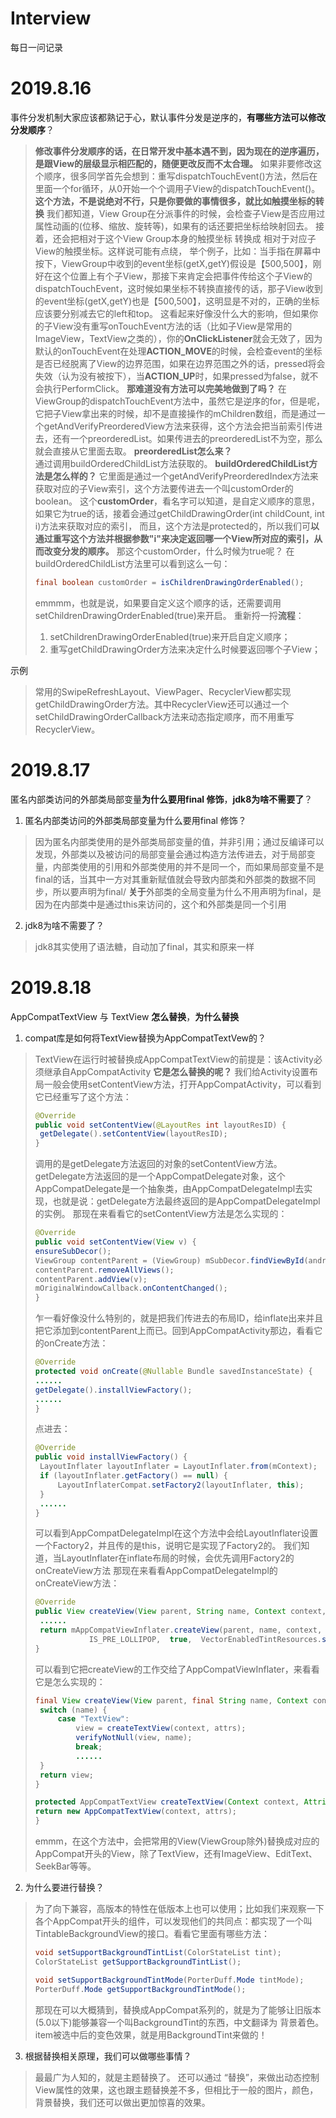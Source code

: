 # Interview
每日一问记录


# 2019.8.16
事件分发机制大家应该都熟记于心，默认事件分发是逆序的，**有哪些方法可以修改分发顺序**？
> **修改事件分发顺序的话，在日常开发中基本遇不到，因为现在的逆序遍历，是跟View的层级显示相匹配的，随便更改反而不太合理。**
> 如果非要修改这个顺序，很多同学首先会想到：重写dispatchTouchEvent()方法，然后在里面一个for循环，从0开始一个个调用子View的dispatchTouchEvent()。
> **这个方法，不是说绝对不行，只是你要做的事情很多，就比如触摸坐标的转换**
> 我们都知道，View Group在分派事件的时候，会检查子View是否应用过属性动画的(位移、缩放、旋转等)，如果有的话还要把坐标给映射回去。
> 接着，还会把相对于这个View Group本身的触摸坐标 转换成 相对于对应子View的触摸坐标。这样说可能有点绕，
> 举个例子，比如：当手指在屏幕中按下，ViewGroup中收到的event坐标(getX,getY)假设是【500,500】，刚好在这个位置上有个子View，那接下来肯定会把事件传给这个子View的dispatchTouchEvent，这时候如果坐标不转换直接传的话，那子View收到的event坐标(getX,getY)也是【500,500】，这明显是不对的，正确的坐标应该要分别减去它的left和top。
> 这看起来好像没什么大的影响，但如果你的子View没有重写onTouchEvent方法的话（比如子View是常用的ImageView，TextView之类的），你的**OnClickListener**就会无效了，因为默认的onTouchEvent在处理**ACTION_MOVE**的时候，会检查event的坐标是否已经脱离了View的边界范围，如果在边界范围之外的话，pressed将会失效（认为没有被按下），当**ACTION_UP**时，如果pressed为false，就不会执行PerformClick。
> **那难道没有方法可以完美地做到了吗？**
> 在ViewGroup的dispatchTouchEvent方法中，虽然它是逆序的for，但是呢，它把子View拿出来的时候，却不是直接操作的mChildren数组，而是通过一个getAndVerifyPreorderedView方法来获得，这个方法会把当前索引传进去，还有一个preorderedList。如果传进去的preorderedList不为空，那么就会直接从它里面去取。
> **preorderedList怎么来？**  
> 通过调用buildOrderedChildList方法获取的。
> **buildOrderedChildList方法是怎么样的？**
> 它里面是通过一个getAndVerifyPreorderedIndex方法来获取对应的子View索引，这个方法要传进去一个叫customOrder的boolean。
> 这个**customOrder**，看名字可以知道，是自定义顺序的意思，如果它为true的话，接着会通过getChildDrawingOrder(int childCount, int i)方法来获取对应的索引，
> 而且，这个方法是protected的，所以我们可**以通过重写这个方法并根据参数"i"来决定返回哪一个View所对应的索引，从而改变分发的顺序。**
> 那这个customOrder，什么时候为true呢？
> 在buildOrderedChildList方法里可以看到这么一句：
> ```Java
> final boolean customOrder = isChildrenDrawingOrderEnabled();
> ```
> emmmm，也就是说，如果要自定义这个顺序的话，还需要调用setChildrenDrawingOrderEnabled(true)来开启。
> 重新捋一捋**流程**：
> 1. setChildrenDrawingOrderEnabled(true)来开启自定义顺序；
> 2. 重写getChildDrawingOrder方法来决定什么时候要返回哪个子View；

示例
>常用的SwipeRefreshLayout、ViewPager、RecyclerView都实现getChildDrawingOrder方法。其中RecyclerView还可以通过一个setChildDrawingOrderCallback方法来动态指定顺序，而不用重写RecyclerView。 


# 2019.8.17
匿名内部类访问的外部类局部变量**为什么要用final 修饰**，**jdk8为啥不需要了**？
1. 匿名内部类访问的外部类局部变量为什么要用final 修饰？
> 因为匿名内部类使用的是外部类局部变量的值，并非引用；通过反编译可以发现，外部类以及被访问的局部变量会通过构造方法传进去，对于局部变量，内部类使用的引用和外部类使用的并不是同一个，而如果局部变量不是final的话，当其中一方对其重新赋值就会导致内部类和外部类的数据不同步，所以要声明为final/
> **关于**外部类的全局变量为什么不用声明为final，是因为在内部类中是通过this来访问的，这个和外部类是同一个引用

2. jdk8为啥不需要了？
> jdk8其实使用了语法糖，自动加了final，其实和原来一样


# 2019.8.18
AppCompatTextView 与 TextView **怎么替换**，**为什么替换**
1. compat库是如何将TextView替换为AppCompatTextVew的？
>  TextView在运行时被替换成AppCompatTextView的前提是：该Activity必须继承自AppCompatActivity
>  **它是怎么替换的呢？**
>  我们给Activity设置布局一般会使用setContentView方法，打开AppCompatActivity，可以看到它已经重写了这个方法：
>
>  ```Java
>  @Override
>  public void setContentView(@LayoutRes int layoutResID) {
>  	getDelegate().setContentView(layoutResID);
>  }
>  ```
>  调用的是getDelegate方法返回的对象的setContentView方法。
>  getDelegate方法返回的是一个AppCompatDelegate对象，这个AppCompatDelegate是一个抽象类，由AppCompatDelegateImpl去实现，也就是说：getDelegate方法最终返回的是AppCompatDelegateImpl的实例。
>  那现在来看看它的setContentView方法是怎么实现的：
>  ```Java
>  @Override
>  public void setContentView(View v) {
>  ensureSubDecor();
>  ViewGroup contentParent = (ViewGroup) mSubDecor.findViewById(android.R.id.content);
>  contentParent.removeAllViews();
>  contentParent.addView(v);
>  mOriginalWindowCallback.onContentChanged();
>  }
>  ```
>  乍一看好像没什么特别的，就是把我们传进去的布局ID，给inflate出来并且把它添加到contentParent上而已。回到AppCompatActivity那边，看看它的onCreate方法：
>  ```Java
>  @Override
>  protected void onCreate(@Nullable Bundle savedInstanceState) {
>  ......
>  getDelegate().installViewFactory();
>  ......
>  }
>  ```
>  点进去：
>  ```Java
>  @Override
>  public void installViewFactory() {
>  	LayoutInflater layoutInflater = LayoutInflater.from(mContext);
>  	if (layoutInflater.getFactory() == null) {
>  		LayoutInflaterCompat.setFactory2(layoutInflater, this);
>  	}
>  	......
>  }
>  ```
>  可以看到AppCompatDelegateImpl在这个方法中会给LayoutInflater设置一个Factory2，并且传的是this，说明它是实现了Factory2的。
>  我们知道，当LayoutInflater在inflate布局的时候，会优先调用Factory2的onCreateView方法
>  那现在来看看AppCompatDelegateImpl的onCreateView方法：
>  ```Java
>  @Override
>  public View createView(View parent, String name, Context context, AttributeSet attrs) {
>  	......
>  	return mAppCompatViewInflater.createView(parent, name, context, attrs, inheritContext,
>              IS_PRE_LOLLIPOP,  true,  VectorEnabledTintResources.shouldBeUsed());
>  }
>  ```
>  可以看到它把createView的工作交给了AppCompatViewInflater，来看看它是怎么实现的：
>  ```Java
>  final View createView(View parent, final String name, Context context, AttributeSet attrs, boolean inheritContext,boolean readAndroidTheme, boolean readAppTheme, boolean wrapContext) {
>  	switch (name) {
>  		case "TextView":
>  			view = createTextView(context, attrs);
>  			verifyNotNull(view, name);
>  			break;
>  			......
>  	}
>  	return view;
>  }
>  
>  protected AppCompatTextView createTextView(Context context, AttributeSet attrs) {
>  return new AppCompatTextView(context, attrs);
>  }
>  ```
> emmm，在这个方法中，会把常用的View(ViewGroup除外)替换成对应的AppCompat开头的View，除了TextView，还有ImageView、EditText、SeekBar等等。

2. 为什么要进行替换？
> 为了向下兼容，高版本的特性在低版本上也可以使用；比如我们来观察一下各个AppCompat开头的组件，可以发现他们的共同点：都实现了一个叫TintableBackgroundView的接口。看看它里面有哪些方法：
> ```Java
> void setSupportBackgroundTintList(ColorStateList tint);
> ColorStateList getSupportBackgroundTintList();
> 
> void setSupportBackgroundTintMode(PorterDuff.Mode tintMode);
> PorterDuff.Mode getSupportBackgroundTintMode();
> ```
> 那现在可以大概猜到，替换成AppCompat系列的，就是为了能够让旧版本(5.0以下)能够兼容一个叫BackgroundTint的东西，中文翻译为 背景着色。item被选中后的变色效果，就是用BackgroundTint来做的！


3. 根据替换相关原理，我们可以做哪些事情？
> 最最广为人知的，就是主题替换了。
还可以通过 “替换”，来做出动态控制View属性的效果，这也跟主题替换差不多，但相比于一般的图片，颜色，背景替换，我们还可以做出更加惊喜的效果。


